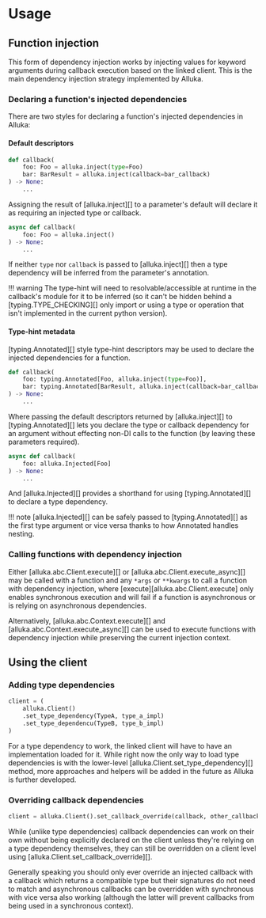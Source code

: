 # Usage

## Function injection

This form of dependency injection works by injecting values for keyword
arguments during callback execution based on the linked client.
This is the main dependency injection strategy implemented by Alluka.

### Declaring a function's injected dependencies

There are two styles for declaring a function's injected dependencies in Alluka:

#### Default descriptors

```py
def callback(
    foo: Foo = alluka.inject(type=Foo)
    bar: BarResult = alluka.inject(callback=bar_callback)
) -> None:
    ...
```

Assigning the result of [alluka.inject][] to a parameter's default will declare it as
requiring an injected type or callback.

```py
async def callback(
    foo: Foo = alluka.inject()
) -> None:
    ...
```

If neither `type` nor `callback` is passed to [alluka.inject][] then a type dependency
will be inferred from the parameter's annotation.

!!! warning
    The type-hint will need to resolvable/accessible at runtime in the callback's module
    for it to be inferred (so it can't be hidden behind a [typing.TYPE_CHECKING][] only
    import or using a type or operation that isn't implemented in the current python
    version).

#### Type-hint metadata

[typing.Annotated][] style type-hint descriptors may be used to declare the injected
dependencies for a function.

```py
def callback(
    foo: typing.Annotated[Foo, alluka.inject(type=Foo)],
    bar: typing.Annotated[BarResult, alluka.inject(callback=bar_callback)]
) -> None:
    ...
```

Where passing the default descriptors returned by [alluka.inject][] to [typing.Annotated][]
lets you declare the type or callback dependency for an argument without effecting non-DI
calls to the function (by leaving these parameters required).

```py
async def callback(
    foo: alluka.Injected[Foo]
) -> None:
    ...
```

And [alluka.Injected][] provides a shorthand for using [typing.Annotated][] to declare
a type dependency.

!!! note
    [alluka.Injected][] can be safely passed to [typing.Annotated][] as the first type argument
    or vice versa thanks to how Annotated handles nesting.

### Calling functions with dependency injection

<!-- TODO: switch over to linking to alluka.Client once inherited members works -->
Either [alluka.abc.Client.execute][] or [alluka.abc.Client.execute_async][] may be called with a
function and any `*args` or `**kwargs` to call a function with dependency injection, where
[execute][alluka.abc.Client.execute] only enables synchronous execution and will fail if a
function is asynchronous or is relying on asynchronous dependencies.
<!-- TODO: revisit behaviour for when an async function with no async callbacks is passed to execute--->
Alternatively, [alluka.abc.Context.execute][] and [alluka.abc.Context.execute_async][] can be used
to execute functions with dependency injection while preserving the current injection context.

## Using the client

<!-- TODO: add note about call chaining -->

### Adding type dependencies

```py
client = (
    alluka.Client()
    .set_type_dependency(TypeA, type_a_impl)
    .set_type_dependencu(TypeB, type_b_impl)
)
```

For a type dependency to work, the linked client will have to have an implementation loaded for it.
While right now the only way to load type dependencies is with the lower-level
[alluka.Client.set_type_dependency][] method, more approaches and helpers will be added in the future
as Alluka is further developed.

### Overriding callback dependencies

```py
client = alluka.Client().set_callback_override(callback, other_callback)
```

While (unlike type dependencies) callback dependencies can work on their own without being explicitly
declared on the client unless they're relying on a type dependency themselves, they can still be
overridden on a client level using [alluka.Client.set_callback_override][].

Generally speaking you should only ever override an injected callback with a callback which returns
a compatible type but their signatures do not need to match and asynchronous callbacks can be
overridden with synchronous with vice versa also working (although the latter will prevent callbacks
from being  used in a synchronous context).
